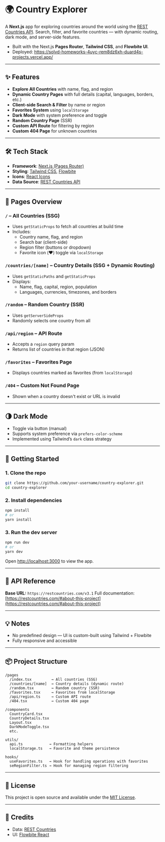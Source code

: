 # 🌍 Country Explorer

A **Next.js** app for exploring countries around the world using the [REST Countries API](https://restcountries.com/). Search, filter, and favorite countries — with dynamic routing, dark mode, and server-side features.

- Built with the Next.js **Pages Router**, **Tailwind CSS**, and **Flowbite UI**.
- Deployed: https://solvd-homeworks-4uyc-rem8dz6xh-duard4s-projects.vercel.app/

---

## ✨ Features

- **Explore All Countries** with name, flag, and region
- **Dynamic Country Pages** with full details (capital, languages, borders, etc.)
- **Client-side Search & Filter** by name or region
- **Favorites System** using `localStorage`
- **Dark Mode** with system preference and toggle
- **Random Country Page** (SSR)
- **Custom API Route** for filtering by region
- **Custom 404 Page** for unknown countries

---

## 🛠 Tech Stack

- **Framework**: [Next.js (Pages Router)](https://nextjs.org/docs/pages)
- **Styling**: [Tailwind CSS](https://tailwindcss.com/), [Flowbite](https://flowbite.com/)
- **Icons**: [React Icons](https://react-icons.github.io/react-icons/)
- **Data Source**: [REST Countries API](https://restcountries.com/)

---

## 📁 Pages Overview

### `/` – All Countries (SSG)

- Uses `getStaticProps` to fetch all countries at build time
- Includes:
  - Country name, flag, and region
  - Search bar (client-side)
  - Region filter (buttons or dropdown)
  - Favorite icon (❤️) toggle via `localStorage`

### `/countries/[name]` – Country Details (SSG + Dynamic Routing)

- Uses `getStaticPaths` and `getStaticProps`
- Displays:
  - Name, flag, capital, region, population
  - Languages, currencies, timezones, and borders

### `/random` – Random Country (SSR)

- Uses `getServerSideProps`
- Randomly selects one country from all

### `/api/region` – API Route

- Accepts a `region` query param
- Returns list of countries in that region (JSON)

### `/favorites` – Favorites Page

- Displays countries marked as favorites (from `localStorage`)

### `/404` – Custom Not Found Page

- Shown when a country doesn't exist or URL is invalid

---

## 🌗 Dark Mode

- Toggle via button (manual)
- Supports system preference via `prefers-color-scheme`
- Implemented using Tailwind’s `dark` class strategy

---

## 🚀 Getting Started

### 1. Clone the repo

```bash
git clone https://github.com/your-username/country-explorer.git
cd country-explorer
```

### 2. Install dependencies

```bash
npm install
# or
yarn install
```

### 3. Run the dev server

```bash
npm run dev
# or
yarn dev
```

Open [http://localhost:3000](http://localhost:3000) to view the app.

---

## 📄 API Reference

**Base URL:** `https://restcountries.com/v3.1`
Full documentation: [https://restcountries.com/#about-this-project](https://restcountries.com/#about-this-project)

---

## 💡 Notes

- No predefined design — UI is custom-built using Tailwind + Flowbite
- Fully responsive and accessible

---

## 📦 Project Structure

```
/pages
  /index.tsx         → All countries (SSG)
  /countries/[name]  → Country details (dynamic route)
  /random.tsx        → Random country (SSR)
  /favorites.tsx     → Favorites from localStorage
  /api/region.ts     → Custom API route
  /404.tsx           → Custom 404 page

/components
  CountryCard.tsx
  CountryDetails.tsx
  Layout.tsx
  DarkModeToggle.tsx
  etc.

utils/
  api.ts            → Formatting helpers
  localStorage.ts   → Favorite and theme persistence

hooks/
  useFavorites.ts   → Hook for handling operations with favorites
  seRegionFilter.ts → Hook for managing region filtering
```

---

## 📜 License

This project is open source and available under the [MIT License](LICENSE).

---

## 🙌 Credits

- Data: [REST Countries](https://restcountries.com/)
- UI: [Flowbite React](https://flowbite-react.com/)
